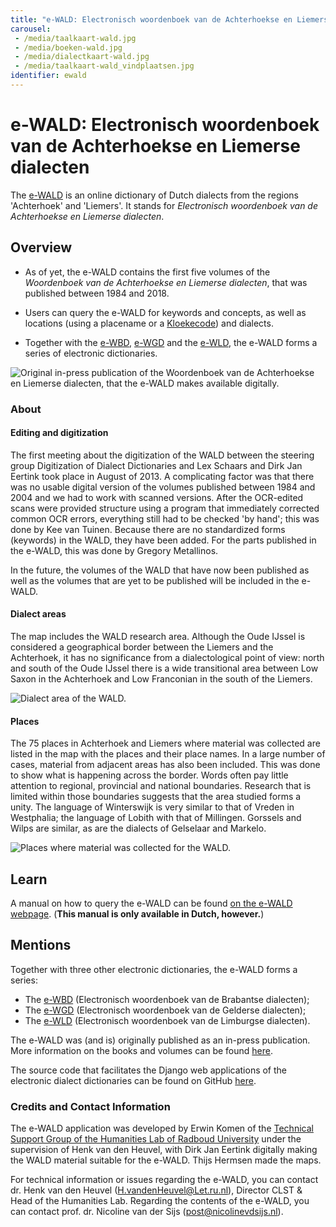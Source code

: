 ```yaml
---
title: "e-WALD: Electronisch woordenboek van de Achterhoekse en Liemerse dialecten"
carousel:
 - /media/taalkaart-wald.jpg
 - /media/boeken-wald.jpg
 - /media/dialectkaart-wald.jpg
 - /media/taalkaart-wald_vindplaatsen.jpg
identifier: ewald
---
```


# e-WALD: Electronisch woordenboek van de Achterhoekse en Liemerse dialecten

The [e-WALD](https://e-wald.nl/) is an online dictionary of Dutch dialects from the regions 'Achterhoek' and 'Liemers'. It stands for *Electronisch woordenboek van de Achterhoekse en Liemerse dialecten*.

## Overview

* As of yet, the e-WALD contains the first five volumes of the *Woordenboek van de Achterhoekse en Liemerse dialecten*, that was published between 1984 and 2018.

* Users can query the e-WALD for keywords and concepts, as well as locations (using a placename or a [Kloekecode](https://kloeke.meertens.knaw.nl/)) and dialects.

* Together with the [e-WBD](https://www.ineo.tools/resources/ewbd), [e-WGD](https://www.ineo.tools/resources/ewgd) and the [e-WLD](https://www.ineo.tools/resources/ewld), the e-WALD forms a series of electronic dictionaries.

![Original in-press publication of the *Woordenboek van de Achterhoekse en Liemerse dialecten*, that the e-WALD makes available digitally.](./../media/boeken-wald.jpg)

### About

#### Editing and digitization
The first meeting about the digitization of the WALD between the steering group Digitization of Dialect Dictionaries and Lex Schaars and Dirk Jan Eertink took place in August of 2013. A complicating factor was that there was no usable digital version of the volumes published between 1984 and 2004 and we had to work with scanned versions. After the OCR-edited scans were provided structure using a program that immediately corrected common OCR errors, everything still had to be checked 'by hand'; this was done by Kee van Tuinen. Because there are no standardized forms (keywords) in the WALD, they have been added. For the parts published in the e-WALD, this was done by Gregory Metallinos.

In the future, the volumes of the WALD that have now been published as well as the volumes that are yet to be published will be included in the e-WALD.

#### Dialect areas
The map includes the WALD research area. Although the Oude IJssel is considered a geographical border between the Liemers and the Achterhoek, it has no significance from a dialectological point of view: north and south of the Oude IJssel there is a wide transitional area between Low Saxon in the Achterhoek and Low Franconian in the south of the Liemers.

![Dialect area of the WALD.](./../media/dialectkaart-wald.jpg)

#### Places
The 75 places in Achterhoek and Liemers where material was collected are listed in the map with the places and their place names. In a large number of cases, material from adjacent areas has also been included. This was done to show what is happening across the border. Words often pay little attention to regional, provincial and national boundaries. Research that is limited within those boundaries suggests that the area studied forms a unity. The language of Winterswijk is very similar to that of Vreden in Westphalia; the language of Lobith with that of Millingen. Gorssels and Wilps are similar, as are the dialects of Gelselaar and Markelo.

![Places where material was collected for the WALD.](./../media/taalkaart-wald_vindplaatsen.jpg)



## Learn

A manual on how to query the e-WALD can be found [on the e-WALD webpage](https://e-wald.nl/guide). (**This manual is only available in Dutch, however.**)

## Mentions

Together with three other electronic dictionaries, the e-WALD forms a series:
* The [e-WBD](https://www.ineo.tools/resources/ewbd) (Electronisch woordenboek van de Brabantse dialecten);
* The [e-WGD](https://www.ineo.tools/resources/ewgd) (Electronisch woordenboek van de Gelderse dialecten);
* The [e-WLD](https://www.ineo.tools/resources/ewld) (Electronisch woordenboek van de Limburgse dialecten).

The e-WALD was (and is) originally published as an in-press publication. More information on the books and volumes can be found [here](https://www.ecal.nu/taal-and-cultuur/taal-en-schrieveriej/wald-woordenboeken/#:~:text=Sinds%201980%20wordt%20er%20gewerkt,in%20het%20WALD%20te%20vinden!).

The source code that facilitates the Django web applications of the electronic dialect dictionaries can be found on GitHub [here](https://github.com/ErwinKomen/RU-Wnd).

### Credits and Contact Information

The e-WALD application was developed by Erwin Komen of the [Technical Support Group of the Humanities Lab of Radboud University](https://www.ru.nl/facultyofarts/research/humanities-lab/our-labs/) under the supervision of Henk van den Heuvel, with Dirk Jan Eertink digitally making the WALD material suitable for the e-WALD. Thijs Hermsen made the maps.

For technical information or issues regarding the e-WALD, you can contact dr. Henk van den Heuvel (H.vandenHeuvel@Let.ru.nl), Director CLST & Head of the Humanities Lab.
Regarding the contents of the e-WALD, you can contact prof. dr. Nicoline van der Sijs (post@nicolinevdsijs.nl).



